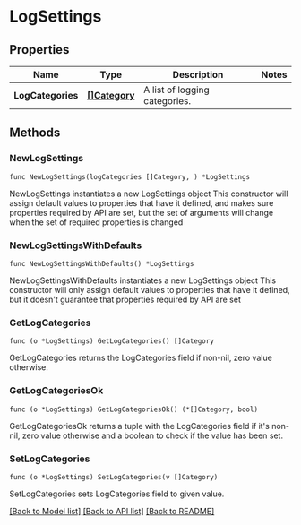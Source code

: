 # LogSettings

## Properties

Name | Type | Description | Notes
------------ | ------------- | ------------- | -------------
**LogCategories** | [**[]Category**](Category.md) | A list of logging categories. | 

## Methods

### NewLogSettings

`func NewLogSettings(logCategories []Category, ) *LogSettings`

NewLogSettings instantiates a new LogSettings object
This constructor will assign default values to properties that have it defined,
and makes sure properties required by API are set, but the set of arguments
will change when the set of required properties is changed

### NewLogSettingsWithDefaults

`func NewLogSettingsWithDefaults() *LogSettings`

NewLogSettingsWithDefaults instantiates a new LogSettings object
This constructor will only assign default values to properties that have it defined,
but it doesn't guarantee that properties required by API are set

### GetLogCategories

`func (o *LogSettings) GetLogCategories() []Category`

GetLogCategories returns the LogCategories field if non-nil, zero value otherwise.

### GetLogCategoriesOk

`func (o *LogSettings) GetLogCategoriesOk() (*[]Category, bool)`

GetLogCategoriesOk returns a tuple with the LogCategories field if it's non-nil, zero value otherwise
and a boolean to check if the value has been set.

### SetLogCategories

`func (o *LogSettings) SetLogCategories(v []Category)`

SetLogCategories sets LogCategories field to given value.



[[Back to Model list]](../README.md#documentation-for-models) [[Back to API list]](../README.md#documentation-for-api-endpoints) [[Back to README]](../README.md)


